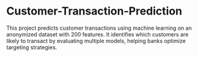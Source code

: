 # Customer-Transaction-Prediction
This project predicts customer transactions using machine learning on an anonymized dataset with 200 features. It identifies which customers are likely to transact by evaluating multiple models, helping banks optimize targeting strategies.
